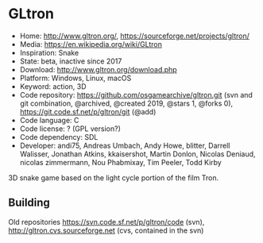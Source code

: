 # GLtron

- Home: http://www.gltron.org/, https://sourceforge.net/projects/gltron/
- Media: https://en.wikipedia.org/wiki/GLtron
- Inspiration: Snake
- State: beta, inactive since 2017
- Download: http://www.gltron.org/download.php
- Platform: Windows, Linux, macOS
- Keyword: action, 3D
- Code repository: https://github.com/osgamearchive/gltron.git (svn and git combination, @archived, @created 2019, @stars 1, @forks 0), https://git.code.sf.net/p/gltron/git (@add)
- Code language: C
- Code license: ? (GPL version?)
- Code dependency: SDL
- Developer: andi75, Andreas Umbach, Andy Howe, blitter, Darrell Walisser, Jonathan Atkins, kkaisershot, Martin Donlon, Nicolas Deniaud, nicolas zimmermann, Nou Phabmixay, Tim Peeler, Todd Kirby

3D snake game based on the light cycle portion of the film Tron.

## Building

Old repositories https://svn.code.sf.net/p/gltron/code (svn), http://gltron.cvs.sourceforge.net (cvs, contained in the svn)